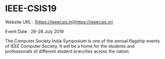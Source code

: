 # IEEE-CSIS19

Website URL : [https://ieeecsis.in](https://ieeecsis.in)

Event Date : 26-28 July 2019

The Computer Society India Symposium is one of the annual flagship events of IEEE Computer Society. It will be a home for the students and professionals of different student branches across the nation.
 
